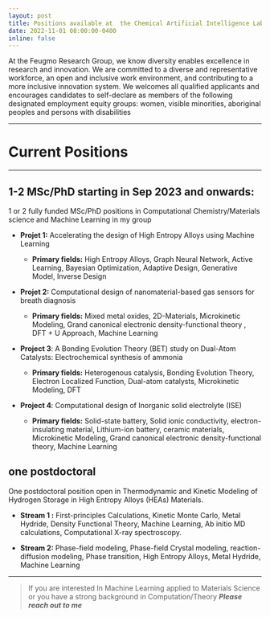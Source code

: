 ```yaml
---
layout: post
title: Positions available at  the Chemical Artificial Intelligence Lab  
date: 2022-11-01 08:00:00-0400
inline: false
---
```


At the Feugmo Research Group, we know diversity enables excellence in research and innovation. We are committed to a diverse and representative workforce, an open and inclusive work environment, and contributing to a more inclusive  innovation system. We welcomes all qualified applicants and encourages candidates to self-declare as members of the following designated employment equity groups: women, visible minorities, aboriginal peoples and persons with disabilities

***
# Current Positions
***

## 1-2 MSc/PhD  starting in Sep 2023 and onwards:

1 or 2 fully funded MSc/PhD positions in  Computational Chemistry/Materials science and  Machine Learning  in my group


- **Projet 1:** Accelerating the design of High Entropy Alloys using Machine Learning
    - **Primary fields:**  High Entropy Alloys, Graph Neural Network, Active Learning, Bayesian Optimization, Adaptive Design, Generative Model, Inverse Design

- **Projet 2:**  Computational design of nanomaterial-based gas sensors for breath diagnosis
    - **Primary fields:** Mixed metal oxides,  2D-Materials,  Microkinetic Modeling, Grand canonical electronic density-functional theory , DFT + U Approach,  Machine Learning


- **Project 3**:  A Bonding Evolution Theory (BET) study on Dual-Atom Catalysts: Electrochemical synthesis of ammonia
    - **Primary fields:** Heterogenous catalysis, Bonding Evolution Theory, Electron Localized Function, Dual-atom catalysts, Microkinetic Modeling, DFT

- **Project 4**: Computational design of Inorganic solid electrolyte (ISE)
    - **Primary fields:**  Solid-state battery, Solid ionic conductivity, electron-insulating material, Lithium-ion battery,  ceramic materials, Microkinetic Modeling, Grand canonical electronic density-functional theory,  Machine Learning

##  one  postdoctoral

One postdoctoral position open in Thermodynamic and Kinetic Modeling of Hydrogen Storage in High Entropy Alloys (HEAs) Materials.


- **Stream 1 :**  First-principles Calculations, Kinetic Monte Carlo, Metal Hydride,  Density Functional Theory, Machine Learning, Ab initio MD calculations, Computational X-ray spectroscopy.

- **Stream 2:** Phase-field modeling, Phase-field Crystal modeling, reaction-diffusion modeling, Phase transition,  High Entropy Alloys, Metal Hydride,  Machine Learning


<!---

<ul>
    <li> One PDF position open in Thermodynamic and Kinetic Modeling of Hydrogen Storage in High Entropy Alloys (HEAs) Materials</li>
    <li>1-2 fully funded MSc / PhD positions in  Computational Chemistry/Materials science and  Machine Learning </li>
</ul>

--->
***

> If you are interested In  Machine Learning applied to Materials Science or you have a strong background in Computation/Theory
***Please reach out to me***
